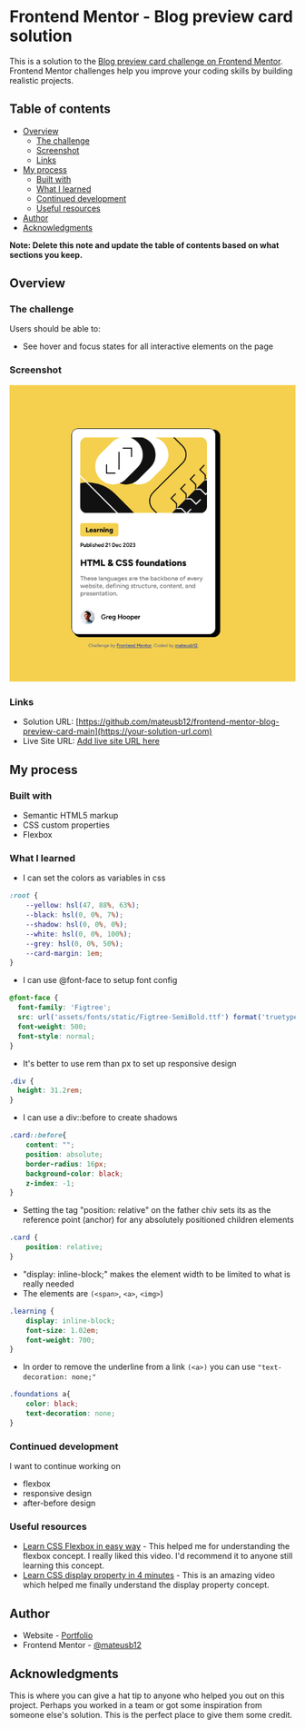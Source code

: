 # Frontend Mentor - Blog preview card solution

This is a solution to the [Blog preview card challenge on Frontend Mentor](https://www.frontendmentor.io/challenges/blog-preview-card-ckPaj01IcS). Frontend Mentor challenges help you improve your coding skills by building realistic projects.

## Table of contents

- [Overview](#overview)
  - [The challenge](#the-challenge)
  - [Screenshot](#screenshot)
  - [Links](#links)
- [My process](#my-process)
  - [Built with](#built-with)
  - [What I learned](#what-i-learned)
  - [Continued development](#continued-development)
  - [Useful resources](#useful-resources)
- [Author](#author)
- [Acknowledgments](#acknowledgments)

**Note: Delete this note and update the table of contents based on what sections you keep.**

## Overview

### The challenge

Users should be able to:

- See hover and focus states for all interactive elements on the page

### Screenshot

![](./design/screenshot.png)

### Links

- Solution URL: [https://github.com/mateusb12/frontend-mentor-blog-preview-card-main](https://your-solution-url.com)
- Live Site URL: [Add live site URL here](https://your-live-site-url.com)

## My process

### Built with

- Semantic HTML5 markup
- CSS custom properties
- Flexbox

### What I learned

- I can set the colors as variables in css
```css
:root {
    --yellow: hsl(47, 88%, 63%);
    --black: hsl(0, 0%, 7%);
    --shadow: hsl(0, 0%, 0%);
    --white: hsl(0, 0%, 100%);
    --grey: hsl(0, 0%, 50%);
    --card-margin: 1em;
}
```
- I can use @font-face to setup font config
```css
@font-face {
  font-family: 'Figtree';
  src: url('assets/fonts/static/Figtree-SemiBold.ttf') format('truetype');
  font-weight: 500;
  font-style: normal;
}
```
- It's better to use rem than px to set up responsive design
```css
.div {
  height: 31.2rem;
}
```
- I can use a div::before to create shadows
```css
.card::before{
    content: "";
    position: absolute;
    border-radius: 16px;
    background-color: black;
    z-index: -1;
}
```
- Setting the tag "position: relative" on the father chiv sets its as the reference point (anchor) for any absolutely positioned children elements
```css
.card {
    position: relative;
}
```
- "display: inline-block;" makes the element width to be limited to what is really needed 
-  The elements are `(<span>`, `<a>`, `<img>`)
```css
.learning {
    display: inline-block;
    font-size: 1.02em;
    font-weight: 700;
}
```
- In order to remove the underline from a link `(<a>)` you can use `"text-decoration: none;"`
```css
.foundations a{
    color: black;
    text-decoration: none;
}
```


### Continued development

I want to continue working on
- flexbox
- responsive design
- after-before design

### Useful resources

- [Learn CSS Flexbox in easy way](https://youtu.be/rPlwsRJZ_EM?si=wRJloN2iwXjOzfkg) - This helped me for understanding the flexbox concept. I really liked this video. I'd recommend it to anyone still learning this concept.
- [Learn CSS display property in 4 minutes](https://youtu.be/9T8uxp5hQ60?si=b5ou810NaES3NSAe) - This is an amazing video which helped me finally understand the display property concept.

## Author

- Website - [Portfolio](https://mateusb12.github.io/mateus_portfolio/)
- Frontend Mentor - [@mateusb12](https://www.frontendmentor.io/profile/yourusername)

## Acknowledgments

This is where you can give a hat tip to anyone who helped you out on this project. Perhaps you worked in a team or got some inspiration from someone else's solution. This is the perfect place to give them some credit.


